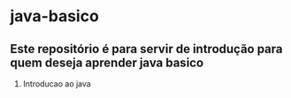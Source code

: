 # java-basico

## Este repositório é para servir de introdução para quem deseja aprender java basico

1. Introducao ao java
